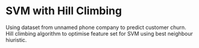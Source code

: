 # SVM with Hill Climbing 
Using dataset from unnamed phone company to predict customer churn.
Hill climbing algorithm to optimise feature set for SVM using best neighbour hiuristic.


